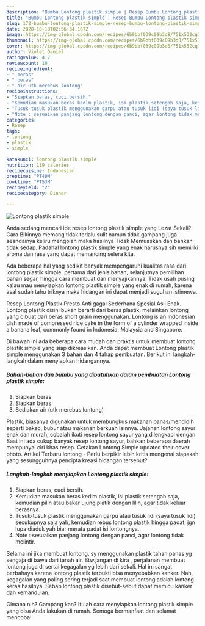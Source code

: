 ```yaml
---
description: "Bumbu Lontong plastik simple | Resep Bumbu Lontong plastik simple Yang Enak dan Simpel"
title: "Bumbu Lontong plastik simple | Resep Bumbu Lontong plastik simple Yang Enak dan Simpel"
slug: 172-bumbu-lontong-plastik-simple-resep-bumbu-lontong-plastik-simple-yang-enak-dan-simpel
date: 2020-10-18T02:56:34.167Z
image: https://img-global.cpcdn.com/recipes/6b9bbf039c09b3d8/751x532cq70/lontong-plastik-simple-foto-resep-utama.jpg
thumbnail: https://img-global.cpcdn.com/recipes/6b9bbf039c09b3d8/751x532cq70/lontong-plastik-simple-foto-resep-utama.jpg
cover: https://img-global.cpcdn.com/recipes/6b9bbf039c09b3d8/751x532cq70/lontong-plastik-simple-foto-resep-utama.jpg
author: Violet Daniel
ratingvalue: 4.7
reviewcount: 10
recipeingredient:
- " beras"
- " beras"
- " air utk merebus lontong"
recipeinstructions:
- "Siapkan beras, cuci bersih."
- "Kemudian masukan beras kedlm plastik, isi plastik setengah saja, kemudian pilin atau bakar ujung platik dengan lilin, agar tidak keluar berasnya."
- "Tusuk-tusuk plastik menggunakan garpu atau tusuk lidi (saya tusuk lidi) secukupnya saja yah, kemudian rebus lontong plastik hingga padat, jgn lupa diaduk yah biar merata padat isi lontongnya."
- "Note : sesuaikan panjang lontong dengan panci, agar lontong tidak melintir."
categories:
- Resep
tags:
- lontong
- plastik
- simple

katakunci: lontong plastik simple 
nutrition: 119 calories
recipecuisine: Indonesian
preptime: "PT40M"
cooktime: "PT53M"
recipeyield: "2"
recipecategory: Dinner

---
```



![Lontong plastik simple](https://img-global.cpcdn.com/recipes/6b9bbf039c09b3d8/751x532cq70/lontong-plastik-simple-foto-resep-utama.jpg)

Anda sedang mencari ide resep lontong plastik simple yang Lezat Sekali? Cara Bikinnya memang tidak terlalu sulit namun tidak gampang juga. seandainya keliru mengolah maka hasilnya Tidak Memuaskan dan bahkan tidak sedap. Padahal lontong plastik simple yang enak harusnya sih memiliki aroma dan rasa yang dapat memancing selera kita.

Ada beberapa hal yang sedikit banyak mempengaruhi kualitas rasa dari lontong plastik simple, pertama dari jenis bahan, selanjutnya pemilihan bahan segar, hingga cara membuat dan menyajikannya. Tidak usah pusing kalau mau menyiapkan lontong plastik simple yang enak di rumah, karena asal sudah tahu triknya maka hidangan ini dapat menjadi suguhan istimewa.

Resep Lontong Plastik Presto Anti gagal Sederhana Spesial Asli Enak. Lontong plastik disini bukan berarti dari beras plastik, melainkan lontong yang dibuat dari beras short grain menggunakan. Lontong is an Indonesian dish made of compressed rice cake in the form of a cylinder wrapped inside a banana leaf, commonly found in Indonesia, Malaysia and Singapore.


Di bawah ini ada beberapa cara mudah dan praktis untuk membuat lontong plastik simple yang siap dikreasikan. Anda dapat membuat Lontong plastik simple menggunakan 3 bahan dan 4 tahap pembuatan. Berikut ini langkah-langkah dalam menyiapkan hidangannya.

<!--inarticleads1-->

##### Bahan-bahan dan bumbu yang dibutuhkan dalam pembuatan Lontong plastik simple:

1. Siapkan  beras
1. Siapkan  beras
1. Sediakan  air (utk merebus lontong)


Plastik, biasanya digunakan untuk membungkus makanan panas/mendidih seperti bakso, bubur atau makanan berkuah lainnya. Jajanan lontong sayur enak dan murah, cobalah ikuti resep lontong sayur yang dilengkapi dengan Saat ini ada cukup banyak resep lontong sayur, bahkan beberapa daerah mempunyai ciri khas resep. Cetakan Lontong Simple updated their cover photo. Artikel Terbaru lontong - Perlu berpikir lebih kritis mengenai siapakah yang sesungguhnya pencipta kreasi hidangan tersebut? 

<!--inarticleads2-->

##### Langkah-langkah menyiapkan Lontong plastik simple:

1. Siapkan beras, cuci bersih.
1. Kemudian masukan beras kedlm plastik, isi plastik setengah saja, kemudian pilin atau bakar ujung platik dengan lilin, agar tidak keluar berasnya.
1. Tusuk-tusuk plastik menggunakan garpu atau tusuk lidi (saya tusuk lidi) secukupnya saja yah, kemudian rebus lontong plastik hingga padat, jgn lupa diaduk yah biar merata padat isi lontongnya.
1. Note : sesuaikan panjang lontong dengan panci, agar lontong tidak melintir.


Selama ini jika membuat lontong, sy menggunakan plastik tahan panas yg sengaja di bawa dari tanah air. Btw.jangan di kira , perjalanan membuat lontong juga di sertai kegagalan yg lebih dari sekali. Hal ini sangat berbahaya karena lontong plastik terbukti bisa menyebabkan kanker. Nah, kegagalan yang paling sering terjadi saat membuat lontong adalah lontong keras hasilnya. Sebab lontong plastik disebut-sebut dapat memicu kanker dan kemandulan. 

Gimana nih? Gampang kan? Itulah cara menyiapkan lontong plastik simple yang bisa Anda lakukan di rumah. Semoga bermanfaat dan selamat mencoba!
